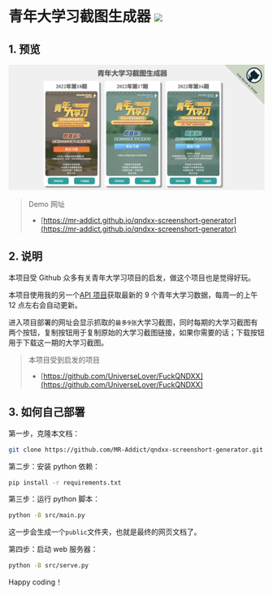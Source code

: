 <h1>青年大学习截图生成器 <img src="https://github.com/MR-Addict/qndxx-screenshort-generator/actions/workflows/pages.yml/badge.svg"/></h1>

## 1. 预览

![Preview](images/preview.png)

> Demo 网址
>
> - [https://mr-addict.github.io/qndxx-screenshort-generator](https://mr-addict.github.io/qndxx-screenshort-generator)

## 2. 说明

本项目受 Github 众多有关青年大学习项目的启发，做这个项目也是觉得好玩。

本项目使用我的另一个[API 项目](https://github.com/MR-Addict/api#3-qndxx-screenshot-api)获取最新的 9 个青年大学习数据，每周一的上午 12 点左右会自动更新。

进入项目部署的网址会显示抓取的`最多9张`大学习截图，同时每期的大学习截图有两个按钮，复制按钮用于复制原始的大学习截图链接，如果你需要的话；下载按钮用于下载这一期的大学习截图。

> 本项目受到启发的项目
>
> - [https://github.com/UniverseLover/FuckQNDXX](https://github.com/UniverseLover/FuckQNDXX)

## 3. 如何自己部署

第一步，克隆本文档：

```bash
git clone https://github.com/MR-Addict/qndxx-screenshort-generator.git
```

第二步：安装 python 依赖：

```bash
pip install -r requirements.txt
```

第三步：运行 python 脚本：

```bash
python -B src/main.py
```

这一步会生成一个`public`文件夹，也就是最终的网页文档了。

第四步：启动 web 服务器：

```bash
python -B src/serve.py
```

Happy coding！
